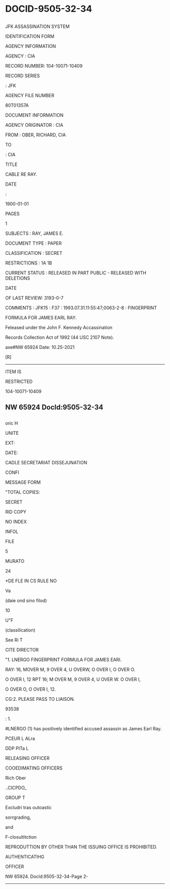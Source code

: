 # DOCID-9505-32-34

##
JFK ASSASSINATION SYSTEM

IDENTIFICATION FORM

AGENCY INFORMATION

AGENCY : CIA

RECORD NUMBER: 104-10071-10409

RECORD SERIES

: JFK

AGENCY FILE NUMBER

80T01357A

DOCUMENT INFORMATION

AGENCY ORIGINATOR : CIA

FROM : OBER, RICHARD, CIA

TO

: CIA

TITLE

CABLE RE RAY.

DATE

:

1900-01-01

PAGES

1

SUBJECTS : RAY, JAMES E.

DOCUMENT TYPE : PAPER

CLASSIFICATION : SECRET

RESTRICTIONS : 1A 1B

CURRENT STATUS : RELEASED IN PART PUBLIC - RELEASED WITH DELETIONS

DATE

OF LAST REVIEW: 3193-0-7

COMMENTS : JFK15 : F37 : 1993.07.31.11:55:47;0063-2-8 : FINGERPRINT

FORMULA FOR JAMES EARL RAY.

Feleased under the John F. Kennedy Accassination

Records Collection Act of 1992 (44 USC 2107 Note).

axe#NW 65924 Date: 10.25-2021

[R]

---

ITEM IS

RESTRICTED

104-10071-10409

NW 65924 Docld:9505-32-34
---

##
oric H

UNITE

EXT:

DATE:

CADLE SECRETARIAT DISSEJUNATION

CONFI

MESSAGE FORM

"TOTAL COPIES:

SECRET

RID COPY

NO INDEX

INFOL

FILE

5

MURATO

24

*DE FLE IN CS RULE NO

Va

(daie ond sino filod)

10

U"F

(classilication)

See Ri T

CITE DIRECTOR

"1. LNERGO FINGERPRINT FORMULA FOR JAMES EARI.

RAY: 16, MOVER M, 9 OVER 4, U OVERW, O OVER I, O OVER O.

O OVER I, 12 RPT 16; M OVER M, 9 OVER 4, U OVER W. O OVER I,

O OVER O, O OVER I, 12.

CG:2. PLEASE PASS TO LIAISON.

93538

: 1.

#LNERGO (1) has positively identified accused assassin as James Earl Ray.

PCEUR L ALra

DDP PITa L

RELEASING OFFICER

COOEDIMATING OFFICERS

Rich Ober

..CICPDO_

GROUP T

Excludri tras outoastic

sorrgrading,

and

F-closultitction

REPRODUTTION BY OTHER THAN THE ISSUING OFFICE IS PROHIBITED.

AUTHENTICATIHG

OFFICER

NW 65924. Docld:9505-32-34-Page 2-

---

